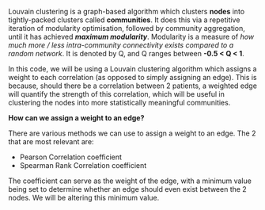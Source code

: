 Louvain clustering is a graph-based algorithm which clusters **nodes** into tightly-packed clusters called **communities**.
It does this via a repetitive iteration of modularity optimisation, followed by community aggregation, until it has
achieved _**maximum modularity**_. Modularity is a measure of _how much more / less intra-community connectivity exists 
compared to a random network_. It is denoted by Q, and Q ranges between **-0.5 < Q < 1**.

In this code, we will be using a Louvain clustering algorithm which assigns a weight to each correlation (as opposed
to simply assigning an edge). This is because, should there be a correlation between 2 patients, a weighted edge
will quantify the strength of this correlation, which will be useful in clustering the nodes into more statistically
meaningful communities. 

**How can we assign a weight to an edge?**

There are various methods we can use to assign a weight to an edge. The 2 that are most relevant are:

- Pearson Correlation coefficient
- Spearman Rank Correlation coefficient
  
The coefficient can serve as the weight of the edge, with a minimum value being set to determine whether an edge should even exist between the 2 nodes. We will be altering this minimum value. 
